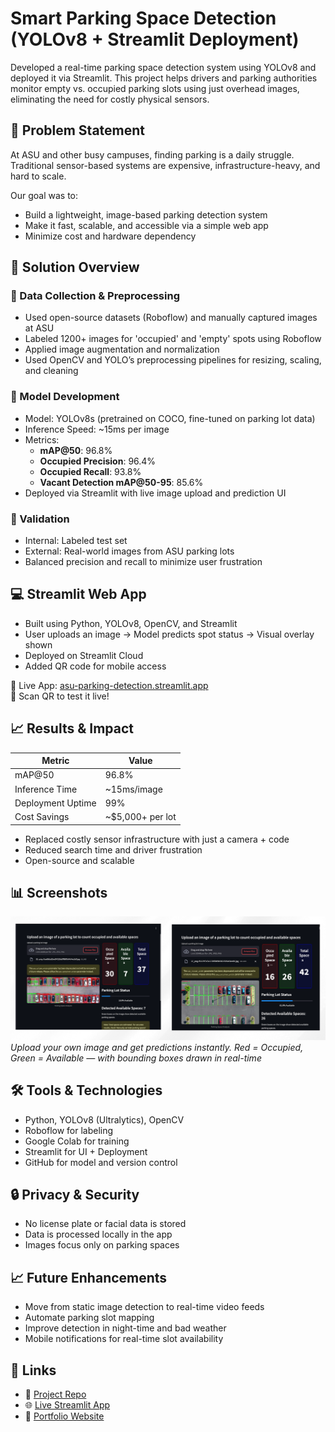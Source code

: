 # Smart Parking Space Detection (YOLOv8 + Streamlit Deployment)

Developed a real-time parking space detection system using YOLOv8 and deployed it via Streamlit. This project helps drivers and parking authorities monitor empty vs. occupied parking slots using just overhead images, eliminating the need for costly physical sensors.

## 🚗 Problem Statement

At ASU and other busy campuses, finding parking is a daily struggle. Traditional sensor-based systems are expensive, infrastructure-heavy, and hard to scale.

Our goal was to:
- Build a lightweight, image-based parking detection system
- Make it fast, scalable, and accessible via a simple web app
- Minimize cost and hardware dependency

## 🧠 Solution Overview

### 🔄 Data Collection & Preprocessing
- Used open-source datasets (Roboflow) and manually captured images at ASU
- Labeled 1200+ images for 'occupied' and 'empty' spots using Roboflow
- Applied image augmentation and normalization
- Used OpenCV and YOLO’s preprocessing pipelines for resizing, scaling, and cleaning

### 🧠 Model Development
- Model: YOLOv8s (pretrained on COCO, fine-tuned on parking lot data)
- Inference Speed: ~15ms per image
- Metrics:
  - **mAP@50**: 96.8%
  - **Occupied Precision**: 96.4%
  - **Occupied Recall**: 93.8%
  - **Vacant Detection mAP@50-95**: 85.6%
- Deployed via Streamlit with live image upload and prediction UI

### 🧪 Validation
- Internal: Labeled test set
- External: Real-world images from ASU parking lots
- Balanced precision and recall to minimize user frustration


## 💻 Streamlit Web App
- Built using Python, YOLOv8, OpenCV, and Streamlit
- User uploads an image → Model predicts spot status → Visual overlay shown
- Deployed on Streamlit Cloud
- Added QR code for mobile access

🔗 Live App: [asu-parking-detection.streamlit.app](https://asu-parking-detection.streamlit.app)  
📱 Scan QR to test it live!

## 📈 Results & Impact

| Metric              | Value         |
|---------------------|---------------|
| mAP@50              | 96.8%         |
| Inference Time      | ~15ms/image   |
| Deployment Uptime   | 99%           |
| Cost Savings        | ~$5,000+ per lot |

- Replaced costly sensor infrastructure with just a camera + code
- Reduced search time and driver frustration
- Open-source and scalable


## 📊 Screenshots

![Streamlit Web App Interface](Dashboard1.png)
*Upload your own image and get predictions instantly.*
*Red = Occupied, Green = Available — with bounding boxes drawn in real-time*


## 🛠️ Tools & Technologies

- Python, YOLOv8 (Ultralytics), OpenCV
- Roboflow for labeling
- Google Colab for training
- Streamlit for UI + Deployment
- GitHub for model and version control


## 🔒 Privacy & Security

- No license plate or facial data is stored
- Data is processed locally in the app
- Images focus only on parking spaces


## 📈 Future Enhancements

- Move from static image detection to real-time video feeds
- Automate parking slot mapping
- Improve detection in night-time and bad weather
- Mobile notifications for real-time slot availability


## 🔗 Links

- 📂 [Project Repo](https://github.com/krutikasoni/parking-space-detection)
- 🌐 [Live Streamlit App](https://asu-parking-detection.streamlit.app)
- 📄 [Portfolio Website](https://krutikasoni.github.io)

